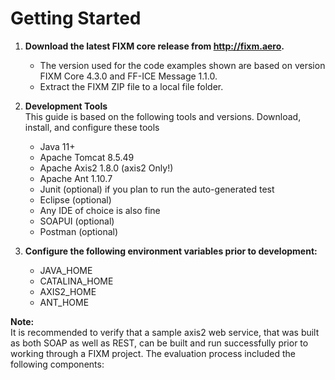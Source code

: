 # Getting Started


1.	**Download the latest FIXM core release from http://fixm.aero.**   
    - The version used for the code examples shown are based on version FIXM Core 4.3.0 and FF-ICE Message 1.1.0.  
    - Extract the FIXM ZIP file to a local file folder.
    
2.	**Development Tools**   
    This guide is based on the following tools and versions.  Download, install, and configure these tools
    - Java 11+
    - Apache Tomcat 8.5.49
    - Apache Axis2 1.8.0 (axis2 Only!)
    - Apache Ant 1.10.7
    - Junit (optional) if you plan to run the auto-generated test
    - Eclipse  (optional)  
    - Any IDE of choice is also fine
    - SOAPUI (optional)
    - Postman (optional)
    
3.	**Configure the following environment variables prior to development:**
    - JAVA_HOME
    - CATALINA_HOME
    - AXIS2_HOME
    - ANT_HOME
    
**Note:**    
It is recommended to verify that a sample axis2 web service, that was built as both SOAP as well as REST, can be built and run successfully prior to working through a FIXM project.
The evaluation process included the following components:
